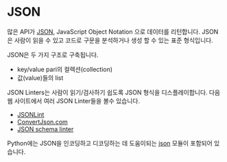 # JSON

많은 API가 [JSON](https://json.org/), JavaScript Object Notation 으로 데이터를 리턴합니다. JSON은 사람이 읽을 수 있고 코드로 구문을 분석하거나 생성 할 수 있는 표준 형식입니다.

JSON은 두 가지 구조로 구축됩니다.
- key/value pari의 컬렉션(collection)
- 값(value)들의 list

JSON Linters는 사람이 읽기/검사하기 쉽도록 JSON 형식을 디스플레이합니다. 다음 웹 사이트에서 여러 JSON Linter들을 볼수 있습니다.
- [JSONLint](https://jsonlint.com/)
- [ConvertJson.com](http://www.convertjson.com/jsonlint.htm)
- [JSON schema linter](https://www.json-schema-linter.com/)

Python에는 JSON을 인코딩하고 디코딩하는 데 도움이되는 [json](https://docs.python.org/2/library/json.html) 모듈이 포함되어 있습니다.
